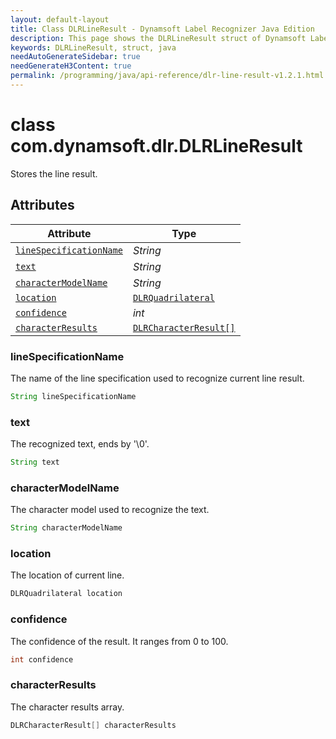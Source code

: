 ```yaml
---
layout: default-layout
title: Class DLRLineResult - Dynamsoft Label Recognizer Java Edition
description: This page shows the DLRLineResult struct of Dynamsoft Label Recognition for Java Language.
keywords: DLRLineResult, struct, java
needAutoGenerateSidebar: true
needGenerateH3Content: true
permalink: /programming/java/api-reference/dlr-line-result-v1.2.1.html
---
```



# class com.dynamsoft.dlr.DLRLineResult
Stores the line result.
  

## Attributes
  
| Attribute | Type |
|---------- | ---- |
| [`lineSpecificationName`](#linespecificationname) | *String* |
| [`text`](#text) | *String* |
| [`characterModelName`](#charactermodelname) | *String* |
| [`location`](#location) | [`DLRQuadrilateral`](dlr-quadrilateral.md) |
| [`confidence`](#confidence) | *int* |
| [`characterResults`](#characterresults) | [`DLRCharacterResult[]`](dlr-character-result.md) |


### lineSpecificationName
The name of the line specification used to recognize current line result.

```java
String lineSpecificationName
```

### text
The recognized text, ends by '\0'.

```java
String text
```

### characterModelName
The character model used to recognize the text.

```java
String characterModelName
```

### location
The location of current line.

```java
DLRQuadrilateral location
```


### confidence
The confidence of the result. It ranges from 0 to 100.

```java
int confidence
```

### characterResults
The character results array.

```java
DLRCharacterResult[] characterResults
```

